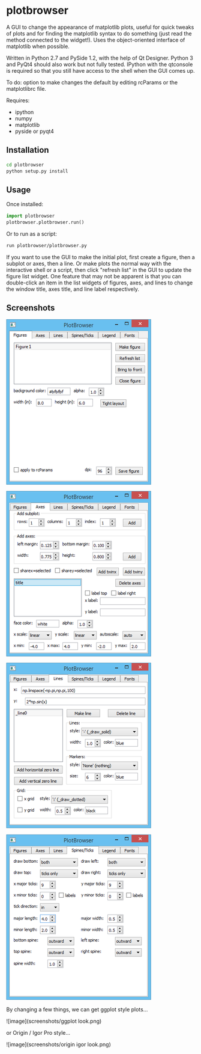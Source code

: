 plotbrowser
===========

A GUI to change the appearance of matplotlib plots, useful for quick tweaks of plots and for finding the matplotlib syntax to do something (just read the method connected to the widget!). Uses the object-oriented interface of matplotlib when possible.

Written in Python 2.7 and PySide 1.2, with the help of Qt Designer. Python 3 and PyQt4 should also work but not fully tested. IPython with the qtconsole is required so that you still have access to the shell when the GUI comes up.

To do: option to make changes the default by editing rcParams or the matplotlibrc file.

Requires:
- ipython
- numpy
- matplotlib
- pyside or pyqt4

Installation
-----------

```sh
cd plotbrowser
python setup.py install
```

Usage
-----------

Once installed:
```python
import plotbrowser
plotbrowser.plotbrowser.run() 
```

Or to run as a script:
```sh
run plotbrowser/plotbrowser.py
```

If you want to use the GUI to make the initial plot, first create a figure, then a subplot or axes, then a line. Or make plots the normal way with the interactive shell or a script, then click "refresh list" in the GUI to update the figure list widget. One feature that may not be apparent is that you can double-click an item in the list widgets of figures, axes, and lines to change the window title, axes title, and line label respectively.

Screenshots
-----------

![image](screenshots/figurestab.png)

![image](screenshots/axestab.png)

![image](screenshots/linestab.png)

![image](screenshots/spinestab.png)

By changing a few things, we can get ggplot style plots...

![image](screenshots/ggplot look.png)

or Origin / Igor Pro style...

![image](screenshots/origin igor look.png)
